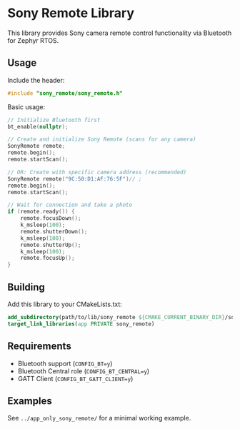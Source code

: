 # Sony Remote Library

This library provides Sony camera remote control functionality via Bluetooth for Zephyr RTOS.

## Usage

Include the header:
```cpp
#include "sony_remote/sony_remote.h"
```

Basic usage:
```cpp
// Initialize Bluetooth first
bt_enable(nullptr);

// Create and initialize Sony Remote (scans for any camera)
SonyRemote remote;
remote.begin();
remote.startScan();

// OR: Create with specific camera address (recommended)
SonyRemote remote("9C:50:D1:AF:76:5F")// ;
remote.begin();
remote.startScan();

// Wait for connection and take a photo
if (remote.ready()) {
    remote.focusDown();
    k_msleep(100);
    remote.shutterDown();
    k_msleep(100);
    remote.shutterUp();
    k_msleep(100);
    remote.focusUp();
}
```

## Building

Add this library to your CMakeLists.txt:
```cmake
add_subdirectory(path/to/lib/sony_remote ${CMAKE_CURRENT_BINARY_DIR}/sony_remote)
target_link_libraries(app PRIVATE sony_remote)
```

## Requirements

- Bluetooth support (`CONFIG_BT=y`)
- Bluetooth Central role (`CONFIG_BT_CENTRAL=y`)
- GATT Client (`CONFIG_BT_GATT_CLIENT=y`)

## Examples

See `../app_only_sony_remote/` for a minimal working example.